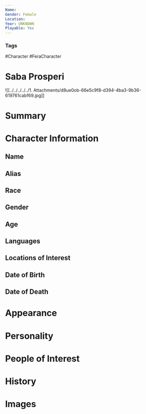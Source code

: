 ```yaml
---
Name: 
Gender: Female
Location: 
Year: UNKNOWN
Playable: Yes
---
```


### Tags
#Character #FeraCharacter 

# Saba Prosperi
![[../../../../../1. Attachments/d8ue0ob-66e5c9f8-d394-4ba3-9b36-619761cabf69.jpg]]

# Summary


# Character Information

## Name

## Alias

## Race

## Gender

## Age

## Languages

## Locations of Interest

## Date of Birth

## Date of Death

# Appearance

# Personality

# People of Interest

# History

# Images
